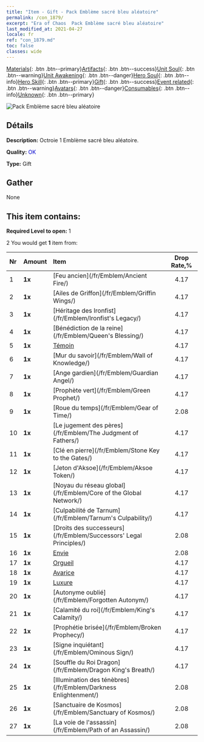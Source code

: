 ```yaml
---
title: "Item - Gift - Pack Emblème sacré bleu aléatoire"
permalink: /con_1879/
excerpt: "Era of Chaos  Pack Emblème sacré bleu aléatoire"
last_modified_at: 2021-04-27
locale: fr
ref: "con_1879.md"
toc: false
classes: wide
---
```

 [Materials](/ItemsFR/){: .btn .btn--primary}[Artifacts](/ItemsFR/Artifacts/){: .btn .btn--success}[Unit Soul](/ItemsFR/UnitSoul/){: .btn .btn--warning}[Unit Awakening](/ItemsFR/UnitAwakening/){: .btn .btn--danger}[Hero Soul](/ItemsFR/HeroSoul/){: .btn .btn--info}[Hero Skill](/ItemsFR/HeroSkill/){: .btn .btn--primary}[Gift](/ItemsFR/Gift/){: .btn .btn--success}[Event related](/ItemsFR/Events/){: .btn .btn--warning}[Avatars](/ItemsFR/Avatars/){: .btn .btn--danger}[Consumables](/ItemsFR/Consumables/){: .btn .btn--info}[Unknown](/ItemsFR/Unknown/){: .btn .btn--primary}

 ![Pack Emblème sacré bleu aléatoire](/images/t/i_907502.png)

## Détails
 **Description:** Octroie 1 Emblème sacré bleu aléatoire.

 **Quality:** <span style="color: #0000CD">OK</span>

 **Type:** Gift

## Gather

  None

## This item contains:

 **Required Level to open:** 1

 2 You would get **1** item  from:

  | Nr | Amount |     Item    | Drop Rate,% |
  |:---|:-------|:------------|:---------:|
  | 1 |  **1x** | [Feu ancien](/fr/Emblem/Ancient Fire/) | 4.17 | 
  | 2 |  **1x** | [Ailes de Griffon](/fr/Emblem/Griffin Wings/) | 4.17 | 
  | 3 |  **1x** | [Héritage des Ironfist](/fr/Emblem/Ironfist's Legacy/) | 4.17 | 
  | 4 |  **1x** | [Bénédiction de la reine](/fr/Emblem/Queen's Blessing/) | 4.17 | 
  | 5 |  **1x** | [Témoin](/fr/Emblem/Witness/) | 4.17 | 
  | 6 |  **1x** | [Mur du savoir](/fr/Emblem/Wall of Knowledge/) | 4.17 | 
  | 7 |  **1x** | [Ange gardien](/fr/Emblem/Guardian Angel/) | 4.17 | 
  | 8 |  **1x** | [Prophète vert](/fr/Emblem/Green Prophet/) | 4.17 | 
  | 9 |  **1x** | [Roue du temps](/fr/Emblem/Gear of Time/) | 2.08 | 
  | 10 |  **1x** | [Le jugement des pères](/fr/Emblem/The Judgment of Fathers/) | 4.17 | 
  | 11 |  **1x** | [Clé en pierre](/fr/Emblem/Stone Key to the Gates/) | 4.17 | 
  | 12 |  **1x** | [Jeton d'Aksoe](/fr/Emblem/Aksoe Token/) | 4.17 | 
  | 13 |  **1x** | [Noyau du réseau global](/fr/Emblem/Core of the Global Network/) | 4.17 | 
  | 14 |  **1x** | [Culpabilité de Tarnum](/fr/Emblem/Tarnum's Culpability/) | 4.17 | 
  | 15 |  **1x** | [Droits des successeurs](/fr/Emblem/Successors' Legal Principles/) | 2.08 | 
  | 16 |  **1x** | [Envie](/fr/Emblem/Jealousy/) | 2.08 | 
  | 17 |  **1x** | [Orgueil](/fr/Emblem/Arrogance/) | 4.17 | 
  | 18 |  **1x** | [Avarice](/fr/Emblem/Greed/) | 4.17 | 
  | 19 |  **1x** | [Luxure](/fr/Emblem/Lust/) | 4.17 | 
  | 20 |  **1x** | [Autonyme oublié](/fr/Emblem/Forgotten Autonym/) | 4.17 | 
  | 21 |  **1x** | [Calamité du roi](/fr/Emblem/King's Calamity/) | 4.17 | 
  | 22 |  **1x** | [Prophétie brisée](/fr/Emblem/Broken Prophecy/) | 4.17 | 
  | 23 |  **1x** | [Signe inquiétant](/fr/Emblem/Ominous Sign/) | 4.17 | 
  | 24 |  **1x** | [Souffle du Roi Dragon](/fr/Emblem/Dragon King's Breath/) | 4.17 | 
  | 25 |  **1x** | [Illumination des ténèbres](/fr/Emblem/Darkness Enlightenment/) | 2.08 | 
  | 26 |  **1x** | [Sanctuaire de Kosmos](/fr/Emblem/Sanctuary of Kosmos/) | 2.08 | 
  | 27 |  **1x** | [La voie de l'assassin](/fr/Emblem/Path of an Assassin/) | 2.08 | 
